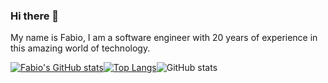 ### Hi there 👋

My name is Fabio, I am a software engineer with 20 years of experience in this amazing world of technology. 

[![Fabio's GitHub stats](https://github-readme-stats.vercel.app/api?username=fabioono25&theme=dark)](https://github.com/fabioono25/github-readme-stats)[![Top Langs](https://github-readme-stats.vercel.app/api/top-langs/?username=fabioono25&theme=dark)](https://github.com/fabioono25/github-readme-stats)![GitHub stats](https://github-readme-stats.vercel.app/api?username=fabioono25&theme=dark)

